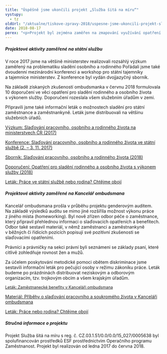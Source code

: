 ```yaml
---
title: "Úspěšně jsme ukončili projekt „Služba šitá na míru“"
vystupy:
  - tz
oldUrl: "/aktualne/tiskove-zpravy-2018/uspesne-jsme-ukoncili-projekt-sluzba-sita-na-miru"
date: 2018-08-17
perex: "<p>Projekt byl zejména zaměřen na zmapování využívání opatření pro slaďování rodinného a osobního života s výkonem státní služby. Zvyšovali jsme proto povědomí o rovných příležitostech nejen mezi vedoucími služebních úřadů, ale také mezi státními zaměstnanci a zaměstnankyněmi. V oblasti slaďování chce jít Kancelář ombudsmana dalším zaměstnavatelům ve veřejné správě příkladem. Proto jsme hledali cesty, jak častou náročnou a odpovědnou práci v Kanceláři upravit potřebám všech zaměstnanců a zaměstnankyň. </p>"
---
```


<!-- imported from the old website -->

<h5>Projektové aktivity zaměřené na státní službu</h5> <p>V roce 2017 jsme na většině ministerstev realizovali rozsáhlý výzkum zaměřený na problematiku sladění osobního a rodinného Pořádali jsme také dvoudenní mezinárodní konferenci a workshop pro státní tajemníky a tajemnice ministerstev. Z konference byl vydán dvojjazyčný sborník.</p> <p>Na základě získaných zkušeností ombudsmanka v červnu 2018 formulovala 10 doporučení ve věci opatření pro sladění rodinného a osobního života s výkonem služby. Doporučení rozeslala všem služebním úřadům v zemi. </p> <p>Připravili jsme také informační leták o možnostech sladění pro státní zaměstnance a zaměstnankyně. Leták jsme distribuovali na většinu služebních úřadů.</p> <p><a href="/uploads-import/ESO/101-2017-DIS-JKV-vyzkumna_zprava.pdf" target="_blank">Výzkum: Slaďování pracovního, osobního a rodinného života na ministerstvech ČR (2017)</a></p> <p><a href="/dalsi-aktivity/archiv-vzdelavacich-akci/?tx_odcalendar%5Buid%5D=248&amp;cHash=c67c494d19481ecf8303abf4b252bb7f" target="_blank">Konference: Slaďování pracovního, osobního a rodinného života ve státní službě (2. – 3. 11. 2017)</a></p> <p><a href="/uploads-import/Publikace/Sladovani_ve_statni_sluzbe_2018.pdf" target="_blank">Sborník: Slaďování pracovního, osobního a rodinného života (2018)</a></p> <p><a href="/uploads-import/projekt_ESF/2018_0157_Doporuceni_VOP_sladovani_02_WEB.PDF" target="_blank">Doporučení: Opatření pro sladění rodinného a osobního života s výkonem služby (2018)</a></p> <p><a href="/uploads-import/Letaky/Sladovani_statni-sluzba.PDF" target="_blank">Leták: Práce ve státní službě nebo rodina? Chtějme obojí</a></p> <h5>Projektové aktivity zaměřené na Kancelář ombudsmana</h5> <p>Kancelář ombudsmana prošla v průběhu projektu genderovým auditem. Na základě výsledků auditu se mimo jiné rozšířila možnost výkonu práce z jiného místa (homeworking). Byl nově zřízen odbor péče o zaměstnance, který připravil přehlednou informaci o slaďovacích opatřeních a benefitech. Odbor také sestavil materiál, v němž zaměstnanci a zaměstnankyně v běžných či řídicích pozicích popisují své pozitivní zkušenosti se slaďovacími opatřeními. </p> <p>Právníci a právničky na sekci právní byli seznámeni se základy psaní, které citlivě zohledňuje rovnost žen a mužů.</p> <p>Za účelem poskytování metodické pomoci obětem diskriminace jsme sestavili informační leták pro pečující osoby v režimu zákoníku práce. Leták budeme po prázdninách distribuovat neziskovým a odborovým organizacím, tzv. trojkovým obcím a všem krajským úřadům.</p> <p><a href="/uploads-import/projekt_ESF/2018_0157_Ochrance_LetakA4_Benefity_KVOP_02_web.pdf" style="font-size: 12.8px;">Leták: Zaměstnanecké benefity v Kanceláři ombudsmana</a></p> <p><a href="/uploads-import/projekt_ESF/2018_0157_Ochrance_LetakA4_Pribehy_sladovani_04_web.pdf" target="_blank">Materiál: Příběhy o slaďování pracovního a soukromého života v Kanceláři ombudsmana</a> </p> <p><a href="/uploads-import/Letaky/Sladovani.PDF" target="_blank">Leták: Práce nebo rodina? Chtějme obojí</a></p> <h5>Stručná informace o projektu</h5> <p>Projekt Služba šitá na míru s reg. č. CZ.03.1.51/0.0/0.0/15_027/0005638 byl spolufinancován prostředků ESF prostřednictvím Operačního programu Zaměstnanost. Projekt byl realizován od ledna 2017 do června 2018. </p>
